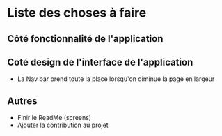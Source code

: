 # Liste des choses à faire

## Côté fonctionnalité de l'application

## Coté design de l'interface de l'application

- La Nav bar prend toute la place lorsqu'on diminue la page en largeur

## Autres

- Finir le ReadMe (screens)
- Ajouter la contribution au projet





